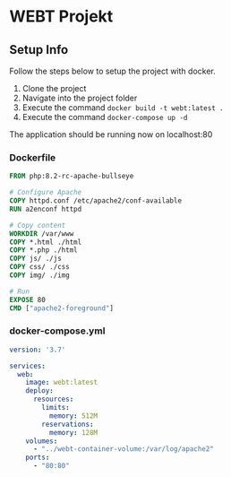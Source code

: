 # WEBT Projekt
## Setup Info
Follow the steps below to setup the project with docker.

1. Clone the project
2. Navigate into the project folder
3. Execute the command `docker build -t webt:latest .`
4. Execute the command `docker-compose up -d`

The application should be running now on localhost:80

### Dockerfile

```Dockerfile
FROM php:8.2-rc-apache-bullseye

# Configure Apache
COPY httpd.conf /etc/apache2/conf-available
RUN a2enconf httpd

# Copy content
WORKDIR /var/www
COPY *.html ./html
COPY *.php ./html
COPY js/ ./js
COPY css/ ./css
COPY img/ ./img

# Run
EXPOSE 80
CMD ["apache2-foreground"]
```
### docker-compose.yml
```yml
version: '3.7'

services:
  web:
    image: webt:latest
    deploy:
      resources:
        limits:
          memory: 512M
        reservations:
          memory: 128M
    volumes:
      - "../webt-container-volume:/var/log/apache2"
    ports:
      - "80:80"
```